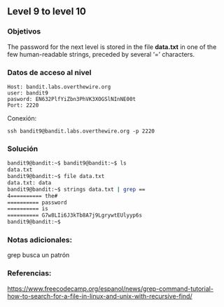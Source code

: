 ## Level 9 to level 10

### Objetivos 
The password for the next level is stored in the file **data.txt** in one of the few human-readable strings, preceded by several ‘=’ characters.
### Datos de acceso al nivel 

```
Host: bandit.labs.overthewire.org  
user: bandit9
pasword: EN632PlfYiZbn3PhVK3XOGSlNInNE00t
Port: 2220
```

 Conexión:
```
ssh bandit9@bandit.labs.overthewire.org -p 2220
```

### Solución 

``` bash
bandit9@bandit:~$ bandit9@bandit:~$ ls
data.txt
bandit9@bandit:~$ file data.txt
data.txt: data
bandit9@bandit:~$ strings data.txt | grep ==
4========== the#
========== password
========== is
========== G7w8LIi6J3kTb8A7j9LgrywtEUlyyp6s
bandit9@bandit:~$
```

### Notas adicionales:

grep busca un patrón

### Referencias:
https://www.freecodecamp.org/espanol/news/grep-command-tutorial-how-to-search-for-a-file-in-linux-and-unix-with-recursive-find/